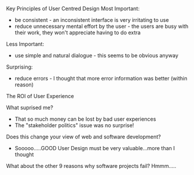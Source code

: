 
Key Principles of User Centred Design
Most Important:
  - be consistent - an inconsistent interface is very irritating to use
  - reduce unnecessary mental effort by the user - the users are busy with their work, they won't appreciate having to do extra
  
Less Important:
  - use simple and natural dialogue - this seems to be obvious anyway
  
Surprising:
  - reduce errors - I thought that more error information was better (within reason)

The ROI of User Experience

What suprised me?

  - That so much money can be lost by bad user experiences
  - The "stakeholder politics" issue was no surprise!
  
Does this change your view of web and software development?

  - Sooooo.....GOOD User Design must be very valuable...more than I thought
  
What about the other 9 reasons why software projects fail? Hmmm.....
